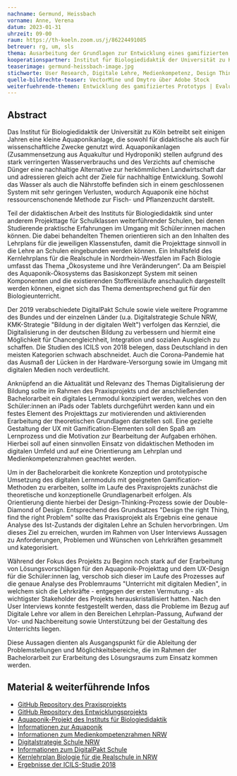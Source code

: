 ```yaml
---
nachname: Germund, Heissbach
vorname: Anne, Verena
datum: 2023-01-31
uhrzeit: 09-00
raum: https://th-koeln.zoom.us/j/86224491085
betreuer: rg, um, sls
thema: Ausarbeitung der Grundlagen zur Entwicklung eines gamifizierten digitalen Lernmoduls zum Thema Aquaponik 
kooperationspartner: Institut für Biologiedidaktik der Universität zu Köln, TH Köln
teaserimage: germund-heissbach-image.jpg
stichworte: User Research, Digitale Lehre, Medienkompetenz, Design Thinking, UX, MCI, Gamification, Aquaponik
quelle-bildrechte-teaser: VectorMine und Dmytro über Adobe Stock
weiterfuehrende-themen: Entwicklung des gamifiziertes Prototyps | Evaluation des Prototyps | Entwicklung eines Differenzierungskonzepts | Entwicklung von Designprinzipien für digitale Lernmodule | Vergleich von expliziter und impliziter Gamification | Integration von Gamification in den Design Thinking Prozess
---
```


## Abstract

Das Institut für Biologiedidaktik der Universität zu Köln betreibt seit einigen Jahren eine kleine Aquaponikanlage, die sowohl für didaktische als auch für wissenschaftliche Zwecke genutzt wird. Aquaponikanlagen (Zusammensetzung aus Aquakultur und Hydroponik) stellen aufgrund des stark verringerten Wasserverbrauchs und des Verzichts auf chemische Dünger eine nachhaltige Alternative zur herkömmlichen Landwirtschaft dar und adressieren gleich acht der Ziele für nachhaltige Entwicklung. Sowohl das Wasser als auch die Nährstoffe befinden sich in einem geschlossenen System mit sehr geringen Verlusten, wodurch Aquaponik eine höchst ressourcenschonende Methode zur Fisch- und Pflanzenzucht darstellt. 

Teil der didaktischen Arbeit des Instituts für Biologiedidaktik sind unter anderem Projekttage für Schulklassen weiterführender Schulen, bei denen Studierende praktische Erfahrungen im Umgang mit Schüler:innen machen können. Die dabei behandelten Themen orientieren sich an den Inhalten des Lehrplans für die jeweiligen Klassenstufen, damit die Projekttage sinnvoll in die Lehre an Schulen eingebunden werden können. Ein Inhaltsfeld des Kernlehrplans für die Realschule in Nordrhein-Westfalen im Fach Biologie umfasst das Thema „Ökosysteme und ihre Veränderungen“. 
Da am Beispiel des Aquaponik-Ökosystems das Basiskonzept System mit seinen Komponenten und die existierenden Stoffkreisläufe anschaulich dargestellt werden können, eignet sich das Thema dementsprechend gut für den Biologieunterricht.

Der 2019 verabschiedete DigitalPakt Schule sowie viele weitere Programme des Bundes und der einzelnen Länder (u.a. Digitalstrategie Schule NRW, KMK-Strategie "Bildung in der digitalen Welt") verfolgen das Kernziel, die Digitalisierung in der deutschen Bildung zu verbessern und hiermit eine Möglichkeit für Chancengleichheit, Integration und sozialen Ausgleich zu schaffen. Die Studien des ICILS von 2018 belegen, dass Deutschland in den meisten Kategorien schwach abschneidet. Auch die Corona-Pandemie hat das Ausmaß der Lücken in der Hardware-Versorgung sowie im Umgang mit digitalen Medien noch verdeutlicht.

Anknüpfend an die Aktualität und Relevanz des Themas Digitalisierung der Bildung sollte im Rahmen des Praxisprojekts und der anschließenden Bachelorarbeit ein digitales Lernmodul konzipiert werden, welches von den Schüler:innen an iPads oder Tablets durchgeführt werden kann und ein festes Element des Projekttags zur motivierenden und aktivierenden Erarbeitung der theoretischen Grundlagen darstellen soll. Eine gezielte Gestaltung der UX mit Gamification-Elementen soll den Spaß am Lernprozess und die Motivation zur Bearbeitung der Aufgaben erhöhen. Hierbei soll auf einen sinnvollen Einsatz von didaktischen Methoden im digitalen Umfeld und auf eine Orientierung am Lehrplan und Medienkompetenzrahmen geachtet werden.

Um in der Bachelorarbeit die konkrete Konzeption und prototypische Umsetzung des digitalen Lernmoduls mit geeigneten Gamification-Methoden zu erarbeiten, sollte im Laufe des Praxisprojekts zunächst die theoretische und konzeptionelle Grundlagenarbeit erfolgen. Als Orientierung diente hierbei der Design-Thinking-Prozess sowie der Double-Diamond of Design. Entsprechend des Grundsatzes "Design the right Thing, find the right Problem" sollte das Praxisprojekt als Ergebnis eine genaue Analyse des Ist-Zustands der digitalen Lehre an Schulen hervorbringen. Um dieses Ziel zu erreichen, wurden im Rahmen von User Interviews Aussagen zu Anforderungen, Problemen und Wünschen von Lehrkräften gesammelt und kategorisiert.

Während der Fokus des Projekts zu Beginn noch stark auf der Erarbeitung von Lösungsvorschlägen für den Aquaponik-Projekttag und dem UX-Design für die Schüler:innen lag, verschob sich dieser im Laufe des Prozesses auf die genaue Analyse des Problemraums "Unterricht mit digitalen Medien", in welchem sich die Lehrkräfte - entgegen der ersten Vermutung - als wichtigster Stakeholder des Projekts herauskristallisiert hatten. Nach den User Interviews konnte festgestellt werden, dass die Probleme im Bezug auf Digitale Lehre vor allem in den Bereichen Lehrplan-Passung, Aufwand der Vor- und Nachbereitung sowie Unterstützung bei der Gestaltung des Unterrichts liegen. 

Diese Aussagen dienten als Ausgangspunkt für die Ableitung der Problemstellungen und Möglichkeitsbereiche, die im Rahmen der Bachelorarbeit zur Erarbeitung des Lösungsraums zum Einsatz kommen werden.


## Material & weiterführende Infos

- [GitHub Repository des Praxisprojekts](https://github.com/verenaheissbach/PPWS2223GermundHeissbach)
- [GitHub Repository des Entwicklungsprojekts](https://github.com/verenaheissbach/EPWS2122GermundHeissbach)
- [Aquaponik-Projekt des Instituts für Biologiedidaktik](https://biologiedidaktik.uni-koeln.de/lehrprojekte/aktuelle-lehrprojekte/aquaponik)
- [Informationen zur Aquaponik](https://www.aquaponik-manufaktur.de/ueber-aquaponik/)
- [Informationen zum Medienkompetenzrahmen NRW](https://medienkompetenzrahmen.nrw/medienkompetenzrahmen-nrw/)
- [Digitalstrategie Schule NRW](https://broschüren.nrw/fileadmin/digitalstrategie-schule-nrw/pdf/digitalstrategie_schule_nrw__web.pdf)
- [Informationen zum DigitalPakt Schule](https://www.digitalpaktschule.de/de/fortschrittsbericht-zum-digitalpakt-schule-2019-2022-1836.html)
- [Kernlehrplan Biologie für die Realschule in NRW](https://www.schulentwicklung.nrw.de/lehrplaene/lehrplannavigator-s-i/realschule/biologie/biologie-klp/kernlehrplan-biologie-inhalt-.html)
- [Ergebnisse der ICILS-Studie 2018](https://www.bildungsserver.de/nachricht.html?nachricht_id=882 )

